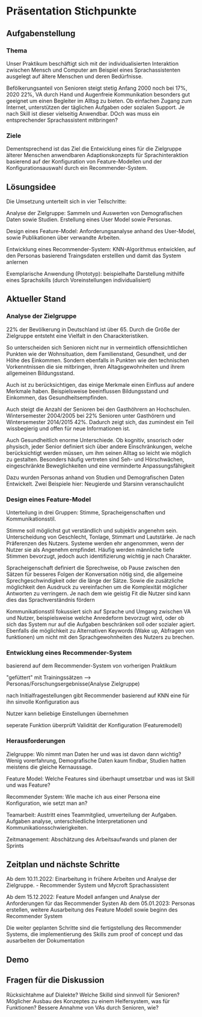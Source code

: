 # Präsentation Stichpunkte
## Aufgabenstellung
### Thema
Unser Praktikum beschäftigt sich mit der individualisierten Interaktion zwischen Mensch und Computer am Beispiel eines Sprachassistenten ausgelegt auf ältere Menschen und deren Bedürfnisse.

Befölkerungsanteil von Senioren steigt stetig Anfang 2000 noch bei 17%, 2020 22%, VA durch Hand und Augenfreie Kommunikation besonders gut geeignet um einen Begleiter im Alltsg zu bieten. Ob einfachen Zugang zum Internet, unterstützen der täglichen Aufgaben oder sozialen Support. Je nach Skill ist dieser vielseitig Anwendbar. DOch was muss ein entsprechender Sprachassistent mitbringen?

### Ziele
Dementsprechend ist das Ziel die Entwicklung eines für die Zielgruppe älterer Menschen anwendbaren Adaptionskonzepts für Sprachinteraktion basierend auf der Konfiguration von Feature-Modellen und der Konfigurationsauswahl durch ein Recommender-System.

## Lösungsidee
Die Umsetzung unterteilt sich in vier Teilschritte:

Analyse der Zielgruppe: Sammeln und Auswerten von Demografischen Daten sowie Studien. Erstellung eines User Model sowie Personas.

Design eines Feature-Model: Anforderungsanalyse anhand des User-Model, sowie Publikationen über verwandte Arbeiten.

Entwicklung eines Recommender-System: KNN-Algorithmus entwicklen, auf den Personas basierend Traingsdaten erstelllen und damit das System anlernen

Exemplarische Anwendung (Prototyp): beispielhafte Darstellung mithilfe eines Sprachskills (durch Voreinstellungen individualisiert)

## Aktueller Stand
### Analyse der Zielgruppe
22% der Bevölkerung in Deutschland ist über 65. Durch die Größe der Zielgruppe entsteht eine Vielfalt in den Charackteristiken. 

So unterscheiden sich Senioren nicht nur in vermeintlich offensichtlichen Punkten wie der Wohnsituation, dem Familienstand, Gesundheit, und der Höhe des Einkommen. Sondern ebenfalls in Punkten wie den technischen Vorkenntnissen die sie mitbringen, ihren Altagsgewohnheiten und ihrem allgemeinen Bildungsstand. 

Auch ist zu berücksichtigen, das einige Merkmale einen Einfluss auf andere Merkmale haben. Beispielsweise beeinflussen Bildungsstand und Einkommen, das Gesundheitsempfinden.

Auch steigt die Anzahl der Senioren bei den Gasthöhrern an Hochschulen. Wintersemester 2004/2005 bei 22% Senioren unter Gasthörern und Wintersemester 2014/2015 42%. Dadurch zeigt sich, das zumindest ein Teil wissbegierig und offen für neue Informationen ist.

Auch Gesundheitlich enorme Unterschiede. Ob kognitiv, snsorisch oder physisch, jeder Senior definiert sich über andere Einschränkungen, welche berücksichtigt werden müssen, um ihm seinen Alltag so leicht wie möglich zu gestalten. 
Besonders häufig vertreten sind Seh- und Hörschwächen, eingeschränkte Beweglichkeiten und eine verminderte Anpassungsfähigkeit

Dazu wurden Personas anhand von Studien und Demografischen Daten Entwickelt. Zwei Beispiele hier: Neugierde und Starsinn veranschaulicht

### Design eines Feature-Model
Unterteilung in drei Gruppen: Stimme, Spracheigenschaften und Kommunikationsstil.

Stimme soll möglichst gut verständlich und subjektiv angenehm sein. Unterscheidung von Geschlecht, Tonlage, Stimmart und Lautstärke. Je nach Präferenzen des Nutzers. Systeme werden ehr angenommen, wenn der Nutzer sie als Angenehm empfindet. Häufig werden männliche tiefe Stimmen bevorzugt, jedoch auch identifizierung wichtig je nach Charakter. 

Spracheigenschaft definiert die Sprechweise, ob Pause zwischen den Sätzen für besseres Folgen der Konversation nötig sind, die allgemeine Sprechgeschwindigkeit oder die länge der Sätze. Sowie die zusätzliche möglichkeit den Ausdruck zu vereinfachen um die Komplexität möglicher Antworten zu verringern. Je nach dem wie geistig Fit die Nutzer sind kann dies das Sprachverständnis fördern

Kommunikationsstil fokussiert sich auf Sprache und Umgang zwischen VA und Nutzer, beispielsweise welche Anredeform bevorzugt wird, oder ob sich das System nur auf die Aufgaben beschränken soll oder sozialer agiert. Ebenfalls die möglichkeit zu Alternativen Keywords (Wake up, Abfragen von funktionen) um nicht mit den Sprachgewohnheiten des Nutzers zu brechen. 

### Entwicklung eines Recommender-System
basierend auf dem Recommender-System von vorherigen Praktikum

"gefüttert" mit Trainingssätzen --> Personas/Forschungsergebnisse(Analyse Zielgruppe)

nach Initialfragestellungen gibt Recommender basierend auf KNN eine für ihn sinvolle Konfiguration aus

Nutzer kann beliebige Einstellungen übernehmen

seperate Funktion überprüft Validität der Konfiguration (Featuremodell)


### Herausforderungen
Zielgruppe: Wo nimmt man Daten her und was ist davon dann wichtig? Wenig vorerfahrung, Demografische Daten kaum findbar, Studien hatten meistens die gleiche Kernaussage. 

Feature Model: Welche Features sind überhaupt umsetzbar und was ist Skill und was Feature? 

Recommender System: Wie mache ich aus einer Persona eine Konfiguration, wie setzt man an?

Teamarbeit: Austritt eines Teammitglied, umverteilung der Aufgaben. Aufgaben analyse, unterschiedliche Interpretationen und Kommunikationsschwierigkeiten.

Zeitmanagement: Abschätzung des Arbeitsaufwands und planen der Sprints

## Zeitplan und nächste Schritte

Ab dem 10.11.2022: Einarbeitung in frühere Arbeiten und Analyse der Zielgruppe. 
    - Recommender System und Mycroft Sprachassistent

Ab dem 15.12.2022: Feature Modell anfangen und Analyse der Anforderungen für das Recommender Systen
Ab dem 05.01.2023: Personas erstellen, weitere Ausarbeitung des Feature Modell sowie beginn des Recommender System

Die weiter geplanten Schritte sind die fertigstellung des Recommender Systems, die implementierung des Skills zum proof of concept und das ausarbeiten der Dokumentation

## Demo

## Fragen für die Diskussion

Rücksichtahme auf Dialekte?
Welche Skilld sind sinnvoll für Senioren?
Möglicher Ausbau des Konzeptes zu einem Helfersystem, was für Funktionen?
Bessere Annahme von VAs durch Senioren, wie?